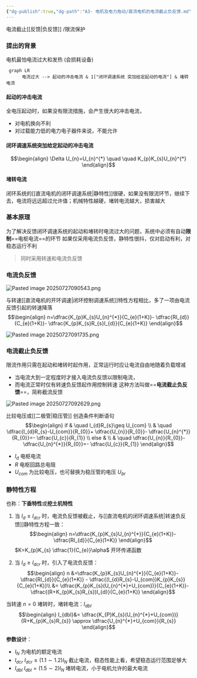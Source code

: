 ```yaml
---
{"dg-publish":true,"dg-path":"A3- 电机及电力拖动/直流电机的电流截止负反馈.md","permalink":"/A3- 电机及电力拖动/直流电机的电流截止负反馈/","dgPassFrontmatter":true,"noteIcon":"","created":"2024-05-08T22:17:35.000+08:00","updated":"2025-07-27T09:27:47.588+08:00"}
---
```


电流截止[[反馈\|负反馈]] /限流保护

### 提出的背景
电机最怕电流过大和发热 (会损耗设备)

```mermaid  
 graph LR 
	  电流过大 --> 起动的冲击电流 & 1["闭环调速系统 突加给定起动的电流"] & 堵转电流
```

#### 起动的冲击电流
全电压起动时，如果没有限流措施，会产生很大的冲击电流，
- 对电机换向不利
- 对过载能力低的电力电子器件来说，不能允许

#### 闭环调速系统突加给定起动的冲击电流

$$\begin{align}
\Delta U_{n}=U_{n}^{*} \quad  \quad K_{p}K_{s}U_{n}^{*}
\end{align}$$

#### 堵转电流
闭环系统的[[直流电机的闭环调速系统\|静特性]]很硬，如果没有限流环节，继续下去，电流将远远超过允许值；机械特性越硬，堵转电流越大，损害越大

### 基本原理
为了解决反馈闭环调速系统的起动和堵转时电流过大的问题，系统中必须有自动**限制**==电枢电流==的环节
如果仅采用电流负反馈，静特性很抖，仅对启动有利，对稳态运行不利
>同时采用转速和电流负反馈

### 电流负反馈
![Pasted image 20250727090543.png](/img/user/Functional%20files/Photo%20Resources/Pasted%20image%2020250727090543.png)



与转速[[直流电机的开环调速\|闭环控制调速系统]]特性方程相比，多了一项由电流反馈引起的转速降落
$$\begin{align}
n=\dfrac{K_{p}K_{s}U_{n}^{*}}{C_{e}(1+K)}- \dfrac{RI_{d}}{C_{e}(1+K)}- \dfrac{K_{p}K_{s}R_{s}I_{d}}{C_{e}(1+K)}
\end{align}$$

![Pasted image 20250727091735.png](/img/user/Functional%20files/Photo%20Resources/Pasted%20image%2020250727091735.png)
### 电流截止负反馈
限流作用只需在起动和堵转时起作用，正常运行时应让电流自由地随着负载增减
- 当电流大到一定程度时才接入电流负反馈以限制电流，
- 而电流正常时仅有转速负反馈起作用控制转速
这种方法叫做==**电流截止负反馈**==，简称截流反馈

![Pasted image 20250727092629.png](/img/user/Functional%20files/Photo%20Resources/Pasted%20image%2020250727092629.png)


比较电压或[[二极管\|稳压管]]  创造条件判断语句
$$\begin{align}
if & \quad I_{d}R_{s}\geq U_{com} \\
 & \quad \dfrac{I_{d}R_{s}-U_{com}}{R_{0}}+ \dfrac{U_{n}}{R_{0}}- \dfrac{U_{n}^{*}}{R_{0}}=- \dfrac{U_{c}}{R_{1}} \\
else   & \\
 & \quad \dfrac{U_{n}}{R_{0}}- \dfrac{U_{n}^{*}}{R_{0}}=- \dfrac{U_{c}}{R_{1}}
\end{align}$$
- $I_{d}$ 电枢电流
- $R$  电枢回路总电阻
- $U_{com}$ 为比较电压，也可替换为稳压管的电压 $U_{br}$

### 静特性方程
也称：**下垂特性**或**挖土机特性**

1. 当 $I_{d}\leq I_{dcr}$ 时，电流负反馈被截止，与[[直流电机的闭环调速系统\|转速负反馈]]静特性方程一致：
$$\begin{align}
n=\dfrac{K_{p}K_{s}U_{n}^{*}}{C_{e}(1+K)}- \dfrac{RI_{d}}{C_{e}(1+K)}
\end{align}$$
 $K=K_{p}K_{s} \dfrac{1}{C_{e}}\alpha$     开环传递函数

2. 当 $I_{d}\geq I_{dcr}$ 时，引入了电流负反馈：
$$\begin{align}
n &=\dfrac{K_{p}K_{s}U_{n}^{*}}{C_{e}(1+K)}- \dfrac{RI_{d}}{C_{e}(1+K)} - \dfrac{(I_{d}R_{s}-U_{com})K_{p}K_{s}}{C_{e}(1+K)}\\
 &= \dfrac{K_{p}K_{s}(U_{n}^{*}+U_{com})}{C_{e}(1+K)}- \dfrac{(R+K_{p}K_{s}R_{s})I_{d}}{C_{e}(1+K)}
\end{align}$$

当转速 $n=0$ 堵转时，堵转电流：$I_{dbl}$
$$\begin{align}
I_{dbl}&= \dfrac{K_{P}K_{s}(U_{n}^{*}+U_{com})}{R+K_{p}K_{s}R_{s}} \approx \dfrac{U_{n}^{*}+U_{com}}{R_{s}}
\end{align}$$


**参数设计**：
- $I_{N}$   为电机的额定电流
- $I_{dcr}$   $I_{dcr}\geq (1.1\sim 1.2)I_{N}$  截止电流，稳态性能上看，希望稳态运行范围足够大
- $I_{dbl}$   $I_{d bl}= (1.5\sim 2)I_{N}$  堵转电流，小于电机允许的最大电流 


